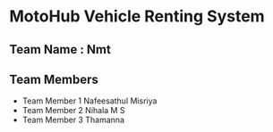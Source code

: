 # MotoHub Vehicle Renting System
## Team Name : Nmt
## Team Members
- Team Member 1 Nafeesathul Misriya
- Team Member 2 Nihala M S
- Team Member 3 Thamanna
  
